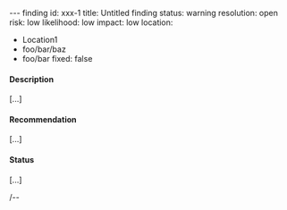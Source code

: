 --- finding
id: xxx-1
title: Untitled finding
status: warning
resolution: open
risk: low
likelihood: low
impact: low
location:
  - Location1
  - foo/bar/baz
  - foo/bar
fixed: false

#### Description

[...]

#### Recommendation

[...]

#### Status

[...]

/--
